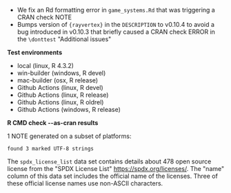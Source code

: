 * We fix an Rd formatting error in `game_systems.Rd`
  that was triggering a CRAN check NOTE
* Bumps version of `{rayvertex}` in the `DESCRIPTION` to v0.10.4 to avoid a bug
  introduced in v0.10.3 that briefly caused a CRAN check ERROR
  in the `\donttest` "Additional issues"

**Test environments**

* local (linux, R 4.3.2)
* win-builder (windows, R devel)
* mac-builder (osx, R release)
* Github Actions (linux, R devel)
* Github Actions (linux, R release)
* Github Actions (linux, R oldrel)
* Github Actions (windows, R release)

**R CMD check --as-cran results**

1 NOTE generated on a subset of platforms:


```
found 3 marked UTF-8 strings 
```

The `spdx_license_list` data set contains details about 478 open source license
from the "SPDX License List" <https://spdx.org/licenses/>.
The "name" column of this data set includes the official name of the licenses.
Three of these official license names use non-ASCII characters.
